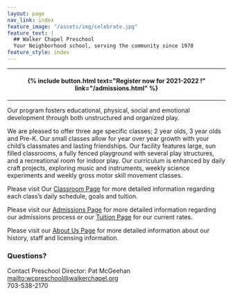 ```yaml
---
layout: page
nav_link: index
feature_image: "/assets/img/celebrate.jpg"
feature_text: |
  ## Walker Chapel Preschool
  Your Neighborhood school, serving the community since 1970
feature_style: index
---
```


---

#### <center> {% include button.html text="Register now for 2021-2022 !" link="/admissions.html" %} 

---

Our program fosters educational, physical, social and emotional development through both unstructured and organized play.

We are pleased to offer three age specific classes; 2 year olds, 3 year olds and Pre-K.  Our small classes allow for year over year growth with your child’s classmates and lasting friendships.  Our facility features large, sun filled classrooms, a fully fenced playground with several play structures, and a recreational room for indoor play.  Our curriculum is enhanced by daily craft projects, exploring music and instruments, weekly science experiments and weekly gross motor skill movement classes.

Please visit Our [Classroom Page](/classroom.html) for more detailed information regarding each class’s daily schedule, goals and tuition.

Please visit our [Admissions Page](/admissions.html) for more detailed information regarding our admissions process or our [Tuition Page](/tuition.html) for our current rates.

Please visit our [About Us Page](about.html) for more detailed information about our history, staff and licensing information.

### Questions?

Contact Preschool Director: Pat McGeehan  
<mailto:wcpreschool@walkerchapel.org>  
703-538-2170
